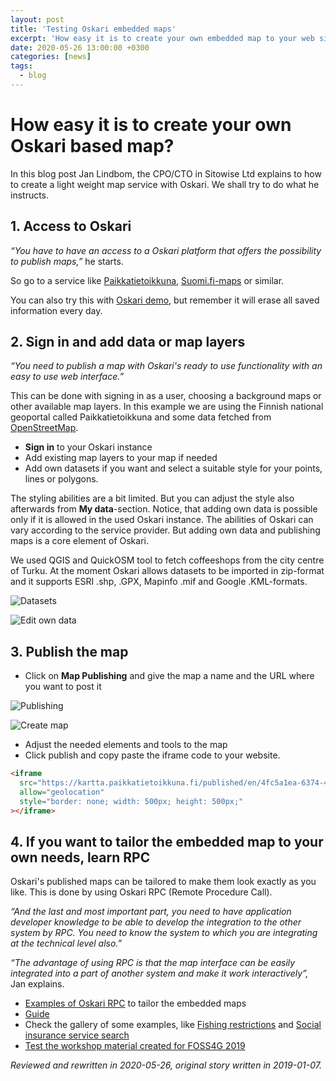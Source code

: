 ```yaml
---
layout: post
title: 'Testing Oskari embedded maps'
excerpt: 'How easy it is to create your own embedded map to your web site? So easy!'
date: 2020-05-26 13:00:00 +0300
categories: [news]
tags:
  - blog
---
```


# How easy it is to create your own Oskari based map?

In this blog post Jan Lindbom, the CPO/CTO in Sitowise Ltd explains to how to create a light weight map service with Oskari. We shall try to do what he instructs.

## 1. Access to Oskari

_“You have to have an access to a Oskari platform that offers the possibility to publish maps,”_ he starts.

So go to a service like [Paikkatietoikkuna](https://kartta.paikkatietoikkuna.fi/?lang=en), [Suomi.fi-maps](https://www.maanmittauslaitos.fi/asioi-verkossa/suomifi-kartat) or similar.

You can also try this with [Oskari demo](https://demo.oskari.org/), but remember it will erase all saved information every day.

## 2. Sign in and add data or map layers

_“You need to publish a map with Oskari's ready to use functionality with an easy to use web interface.”_

This can be done with signing in as a user, choosing a background maps or other available map layers. In this example we are using the Finnish national geoportal called Paikkatietoikkuna and some data fetched from [OpenStreetMap](https://www.openstreetmap.org/).

- **Sign in** to your Oskari instance
- Add existing map layers to your map if needed
- Add own datasets if you want and select a suitable style for your points, lines or polygons.

The styling abilities are a bit limited. But you can adjust the style also afterwards from **My data**-section. Notice, that adding own data is possible only if it is allowed in the used Oskari instance. The abilities of Oskari can vary according to the service provider. But adding own data and publishing maps is a core element of Oskari.

We used QGIS and QuickOSM tool to fetch coffeeshops from the city centre of Turku. At the moment Oskari allows datasets to be imported in zip-format and it supports ESRI .shp, .GPX, Mapinfo .mif and Google .KML-formats.

![Datasets](/resources/owndatasets.png)

![Edit own data](/resources/edit_owndata.png)

## 3. Publish the map

- Click on **Map Publishing** and give the map a name and the URL where you want to post it

![Publishing](/resources/publishing.png)

![Create map](/resources/embedded_maps_create.png)

- Adjust the needed elements and tools to the map
- Click publish and copy paste the iframe code to your website.

```html
<iframe
  src="https://kartta.paikkatietoikkuna.fi/published/en/4fc5a1ea-6374-4ecb-a40f-3aa2f665732d"
  allow="geolocation"
  style="border: none; width: 500px; height: 500px;"
></iframe>
```

## 4. If you want to tailor the embedded map to your own needs, learn RPC

Oskari's published maps can be tailored to make them look exactly as you like. This is done by using Oskari RPC (Remote Procedure Call).

_“And the last and most important part, you need to have application developer knowledge to be able to develop the integration to the other system by RPC. You need to know the system to which you are integrating at the technical level also.”_

_“The advantage of using RPC is that the map interface can be easily integrated into a part of another system and make it work interactively”,_ Jan explains.

- [Examples of Oskari RPC](https://oskari.org/examples/rpc-api/rpc_example.html) to tailor the embedded maps
- [Guide](https://oskari.org/guides/rpc-step-by-step)
- Check the gallery of some examples, like [Fishing restrictions](https://www.oskari.org/gallery/fishing_restrictions) and [Social insurance service search](https://www.oskari.org/gallery/kela)
- [Test the workshop material created for FOSS4G 2019](https://www.oskari.org/documentation/examples/FOSS4G_2019/workshop)

_Reviewed and rewritten in 2020-05-26, original story written in 2019-01-07._
